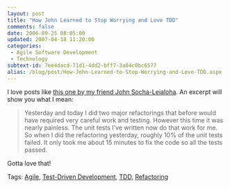 ```yaml
---
layout: post
title: "How John Learned to Stop Worrying and Love TDD"
comments: false
date: 2006-09-25 08:05:00
updated: 2007-04-18 11:20:00
categories:
 - Agile Software Development
 - Technology
subtext-id: 7ee4dacd-71d1-4dd2-bff7-3a04c0bc6577
alias: /blog/post/How-John-Learned-to-Stop-Worrying-and-Love-TDD.aspx
---
```



I love posts like [this one by my friend John Socha-Leialoha](http://www.socha.com/blogs/john/2006/09/how-i-learned-to-stop-worrying-and.html). An excerpt will show you what I mean:

> Yesterday and today I did two major refactorings that before would have required very careful work and testing. However this time it was nearly painless. The unit tests I've written now do that work for me. So when I did the refactoring yesterday, roughly 10% of the unit tests failed. It only took me about 15 minutes to fix the code so all the tests passed. 

Gotta love that!

Tags: [Agile](http://del.icio.us/popular/Agile), [Test-Driven Development](http://del.icio.us/popular/Test-Driven+Development), [TDD](http://del.icio.us/popular/TDD), [Refactoring](http://del.icio.us/popular/Refactoring)
